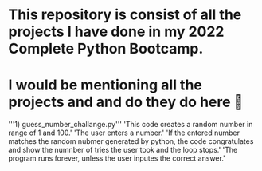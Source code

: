 # This repository is consist of all the projects I have done in my 2022 Complete Python Bootcamp.
# I would be mentioning all the projects and and do they do here 🥇

'''1) guess_number_challange.py'''
'This code creates a random number in range of 1 and 100.'
'The user enters a number.'
'If the entered number matches the random nubmer generated by python, the code congratulates and show the numnber of tries the user took and the loop stops.'
'The program runs forever, unless the user inputes the correct answer.'
